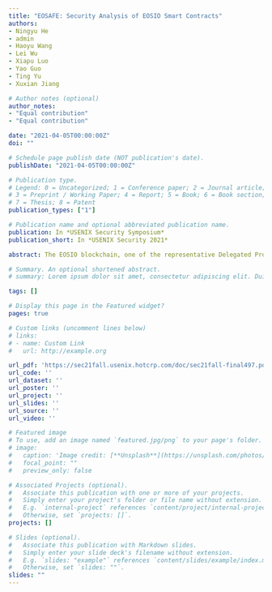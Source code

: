 ```yaml
---
title: "EOSAFE: Security Analysis of EOSIO Smart Contracts"
authors:
- Ningyu He
- admin
- Haoyu Wang
- Lei Wu
- Xiapu Luo
- Yao Guo
- Ting Yu
- Xuxian Jiang

# Author notes (optional)
author_notes:
- "Equal contribution"
- "Equal contribution"

date: "2021-04-05T00:00:00Z"
doi: ""

# Schedule page publish date (NOT publication's date).
publishDate: "2021-04-05T00:00:00Z"

# Publication type.
# Legend: 0 = Uncategorized; 1 = Conference paper; 2 = Journal article;
# 3 = Preprint / Working Paper; 4 = Report; 5 = Book; 6 = Book section;
# 7 = Thesis; 8 = Patent
publication_types: ["1"]

# Publication name and optional abbreviated publication name.
publication: In *USENIX Security Symposium*
publication_short: In *USENIX Security 2021*

abstract: The EOSIO blockchain, one of the representative Delegated Proof-of-Stake (DPoS) blockchain platforms, has grown rapidly recently. Meanwhile, a number of vulnerabilities and high-profile attacks against top EOSIO DApps and their smart contracts have also been discovered and observed in the wild, resulting in serious financial damages. Most of the EOSIO smart contracts are not open-sourced and typically compiled to WebAssembly (Wasm) bytecode, thus making it challenging to analyze and detect the presence of possible vulnerabilities. In this paper, we propose EOSAFE, the first static analysis framework that can be used to automatically detect vulnerabilities in EOSIO smart contracts at the bytecode level. Our framework includes a practical symbolic execution engine for Wasm, a customized library emulator for EOSIO smart contracts, and four heuristic-driven detectors to identify the presence of the four most popular vulnerabilities in EOSIO smart contracts. Experiments have shown that EOSAFE achieves promising results in detecting vulnerabilities, with an F1-measure of 98%. We have applied EOSAFE to all active 53,666 smart contracts in the ecosystem (as of November 15, 2019). Our results show that over 25% of the smart contracts are labeled vulnerable. We further analyze possible exploitation attempts on these vulnerable smart contracts and identify 48 in-the-wild attacks (27 of them have been confirmed by DApp developers), which have resulted in financial loss of at least 1.7 million USD.

# Summary. An optional shortened abstract.
# summary: Lorem ipsum dolor sit amet, consectetur adipiscing elit. Duis posuere tellus ac convallis placerat. Proin tincidunt magna sed ex sollicitudin condimentum.

tags: []

# Display this page in the Featured widget?
pages: true

# Custom links (uncomment lines below)
# links:
# - name: Custom Link
#   url: http://example.org

url_pdf: 'https://sec21fall.usenix.hotcrp.com/doc/sec21fall-final497.pdf'
url_code: ''
url_dataset: ''
url_poster: ''
url_project: ''
url_slides: ''
url_source: ''
url_video: ''

# Featured image
# To use, add an image named `featured.jpg/png` to your page's folder. 
# image:
#   caption: 'Image credit: [**Unsplash**](https://unsplash.com/photos/pLCdAaMFLTE)'
#   focal_point: ""
#   preview_only: false

# Associated Projects (optional).
#   Associate this publication with one or more of your projects.
#   Simply enter your project's folder or file name without extension.
#   E.g. `internal-project` references `content/project/internal-project/index.md`.
#   Otherwise, set `projects: []`.
projects: []

# Slides (optional).
#   Associate this publication with Markdown slides.
#   Simply enter your slide deck's filename without extension.
#   E.g. `slides: "example"` references `content/slides/example/index.md`.
#   Otherwise, set `slides: ""`.
slides: ""
---
```

